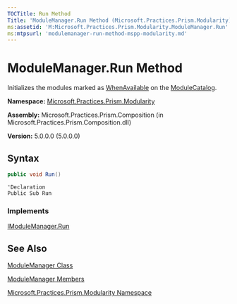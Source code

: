 ```yaml
---
TOCTitle: Run Method
Title: 'ModuleManager.Run Method (Microsoft.Practices.Prism.Modularity)'
ms:assetid: 'M:Microsoft.Practices.Prism.Modularity.ModuleManager.Run'
ms:mtpsurl: 'modulemanager-run-method-mspp-modularity.md'
---
```


# ModuleManager.Run Method

Initializes the modules marked as [WhenAvailable](initializationmode-enumeration-mspp-modularity) on the [ModuleCatalog](modulemanager-modulecatalog-property-mspp-modularity).

**Namespace:** [Microsoft.Practices.Prism.Modularity](mspp-modularity-namespace)

**Assembly:** Microsoft.Practices.Prism.Composition (in Microsoft.Practices.Prism.Composition.dll)

**Version:** 5.0.0.0 (5.0.0.0)

## Syntax

```C#
public void Run()
```

```VB
'Declaration
Public Sub Run
```

### Implements

[IModuleManager.Run](imodulemanager-run-method-mspp-modularity)

## See Also

[ModuleManager Class](modulemanager-class-mspp-modularity)

[ModuleManager Members](modulemanager-members-mspp-modularity)

[Microsoft.Practices.Prism.Modularity Namespace](mspp-modularity-namespace)
